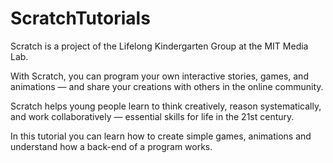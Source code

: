 # ScratchTutorials
Scratch is a project of the Lifelong Kindergarten Group at the MIT Media Lab.

With Scratch, you can program your own interactive stories, games, and animations — and share your creations with others in the online community.

Scratch helps young people learn to think creatively, reason systematically, and work collaboratively — essential skills for life in the 21st century.


In this tutorial you can learn how to create simple games, animations and understand how a back-end of a program works.

